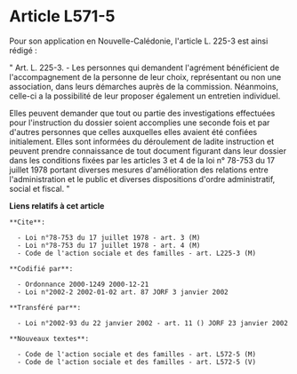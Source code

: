 # Article L571-5

Pour son application en Nouvelle-Calédonie, l'article L. 225-3 est ainsi rédigé :

" Art. L. 225-3. - Les personnes qui demandent l'agrément bénéficient de l'accompagnement de la personne de leur choix,
représentant ou non une association, dans leurs démarches auprès de la commission. Néanmoins, celle-ci a la possibilité de
leur proposer également un entretien individuel.

Elles peuvent demander que tout ou partie des investigations effectuées pour l'instruction du dossier soient accomplies une
seconde fois et par d'autres personnes que celles auxquelles elles avaient été confiées initialement. Elles sont informées du
déroulement de ladite instruction et peuvent prendre connaissance de tout document figurant dans leur dossier dans les
conditions fixées par les articles 3 et 4 de la loi n° 78-753 du 17 juillet 1978 portant diverses mesures d'amélioration des
relations entre l'administration et le public et diverses dispositions d'ordre administratif, social et fiscal. "

**Liens relatifs à cet article**

	**Cite**:

	  - Loi n°78-753 du 17 juillet 1978 - art. 3 (M)
	  - Loi n°78-753 du 17 juillet 1978 - art. 4 (M)
	  - Code de l'action sociale et des familles - art. L225-3 (M)

	**Codifié par**:

	  - Ordonnance 2000-1249 2000-12-21
	  - Loi n°2002-2 2002-01-02 art. 87 JORF 3 janvier 2002

	**Transféré par**:

	  - Loi n°2002-93 du 22 janvier 2002 - art. 11 () JORF 23 janvier 2002

	**Nouveaux textes**:

	  - Code de l'action sociale et des familles - art. L572-5 (M)
	  - Code de l'action sociale et des familles - art. L572-5 (V)
